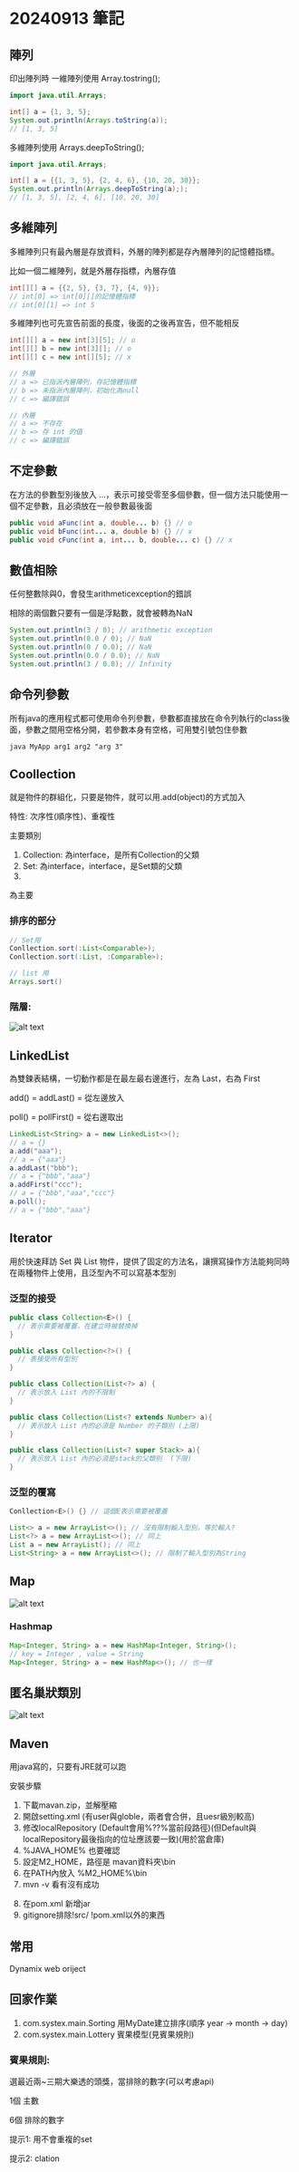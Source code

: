 # 20240913 筆記


陣列
-----
印出陣列時
一維陣列使用 Array.tostring();
```java
import java.util.Arrays;

int[] a = {1, 3, 5};
System.out.println(Arrays.toString(a));
// [1, 3, 5]
```
多維陣列使用 Arrays.deepToString();
```java 
import java.util.Arrays;

int[] a = {{1, 3, 5}, {2, 4, 6}, {10, 20, 30}};
System.out.println(Arrays.deepToString(a););
// [1, 3, 5], [2, 4, 6], [10, 20, 30]
```


多維陣列
-------
多維陣列只有最內層是存放資料，外層的陣列都是存內層陣列的記憶體指標。

比如一個二維陣列，就是外層存指標，內層存值

```java
int[][] a = {{2, 5}, {3, 7}, {4, 9}};
// int[0] => int[0][]的記憶體指標
// int[0][1] => int 5
```

多維陣列也可先宣告前面的長度，後面的之後再宣告，但不能相反

```java
int[][] a = new int[3][5]; // o
int[][] b = new int[3][]; // o
int[][] c = new int[][5]; // x

// 外層
// a => 已指派內層陣列，存記憶體指標
// b => 未指派內層陣列，初始化為null
// c => 編譯錯誤

// 內層 
// a => 不存在
// b => 存 int 的值
// c => 編譯錯誤
```


不定參數
--------

在方法的參數型別後放入 ...，表示可接受零至多個參數，但一個方法只能使用一個不定參數，且必須放在一般參數最後面

```java
public void aFunc(int a, double... b) {} // o
public void bFunc(int... a, double b) {} // x
public void cFunc(int a, int... b, double... c) {} // x
```

數值相除
-------
任何整數除與0，會發生arithmeticexception的錯誤

相除的兩個數只要有一個是浮點數，就會被轉為NaN

```java
System.out.println(3 / 0); // arithmetic exception
System.out.println(0.0 / 0); // NaN
System.out.println(0 / 0.0); // NaN
System.out.println(0.0 / 0.0); // NaN
System.out.println(3 / 0.0); // Infinity
```

命令列參數
---------
所有java的應用程式都可使用命令列參數，參數都直接放在命令列執行的class後面，參數之間用空格分開，若參數本身有空格，可用雙引號包住參數
```terminal
java MyApp arg1 arg2 "arg 3"
```


Coollection
---------------
就是物件的群組化，只要是物件，就可以用.add(object)的方式加入

特性: 次序性(順序性)、重複性

主要類別
1. Collection: 為interface，是所有Collection的父類
2. Set: 為interface，interface，是Set類的父類
3.

為主要

### 排序的部分
```java
// Set用
Conllection.sort(:List<Comparable>);
Conllection.sort(:List, :Comparable>);

// list 用
Arrays.sort()
```
### 階層:
![alt text](<../teacher_save/螢幕擷取畫面 2024-09-13 105905.png>)



LinkedList
----------
為雙鍊表結構，一切動作都是在最左最右邊進行，左為 Last，右為 First

add() = addLast() = 從左邊放入

poll() = pollFirst() = 從右邊取出

```java
LinkedList<String> a = new LinkedList<>();
// a = {}
a.add("aaa");
// a = {"aaa"} 
a.addLast("bbb");
// a = {"bbb","aaa"}
a.addFirst("ccc");
// a = {"bbb","aaa","ccc"} 
a.poll();
// a = {"bbb","aaa"}

```

Iterator 
--------
用於快速拜訪 Set 與 List 物件，提供了固定的方法名，讓撰寫操作方法能夠同時在兩種物件上使用，且泛型內不可以寫基本型別


### 泛型的接受
```java
public class Collection<E>() {
  // 表示需要被覆蓋，在建立時被替換掉
}

public class Collection<?>() {
  // 表接受所有型別
}

public class Collection(List<?> a) {
  // 表示放入 List 內的不限制
}

public class Collection(List<? extends Number> a){
  // 表示放入 List 內的必須是 Number 的子類別 (上限)
}

public class Collection(List<? super Stack> a){
  // 表示放入 List 內的必須是stack的父類別  (下限)
}
```

### 泛型的覆寫
```java
Conllection<E>() {} // 這個E表示需要被覆蓋

List<> a = new ArrayList<>(); // 沒有限制輸入型別，等於輸入?
List<?> a = new ArrayList<>(); // 同上
List a = new ArrayList(); // 同上
List<String> a = new ArrayList<>(); // 限制了輸入型別為String

```


Map
----
![alt text](<../teacher_save/螢幕擷取畫面 2024-09-13 140206.png>)

### Hashmap
```java
Map<Integer, String> a = new HashMap<Integer, String>(); 
// key = Integer , value = String
Map<Integer, String> a = new HashMap<>(); // 也一樣
```

匿名巢狀類別
-----------

![alt text](<../teacher_save/螢幕擷取畫面 2024-09-13 153936.png>)


Maven
-----
用java寫的，只要有JRE就可以跑

安裝步驟
1. 下載mavan.zip，並解壓縮
2. 開啟setting.xml (有user與globle，兩者會合併，且uesr級別較高)
3. 修改localRepository (Default會用%??%當前段路徑)(但Default與localRepository最後指向的位址應該要一致)(用於當倉庫)
4. %JAVA_HOME% 也要確認
5. 設定M2_HOME，路徑是 mavan資料夾\bin
6. 在PATH內放入 %M2_HOME%\bin
7. mvn -v 看有沒有成功
<!-- 4. 設定 MAVEN_OPTS 的環境變數(不是path，是%MAVEN_OPT%) -->
8. 在pom.xml 新增<packaging>jar</packaging>
9. gitignore排除!src/ !pom.xml以外的東西


常用
-----
Dynamix web oriject


回家作業
-------
1. com.systex.main.Sorting 用MyDate建立排序(順序 year -> month -> day)
2. com.systex.main.Lottery 賓果模型(見賓果規則)

### 賓果規則:
選最近兩~三期大樂透的頭獎，當排除的數字(可以考慮api)

1個 主數

6個 排除的數字

提示1: 用不會重複的set

提示2: clation





